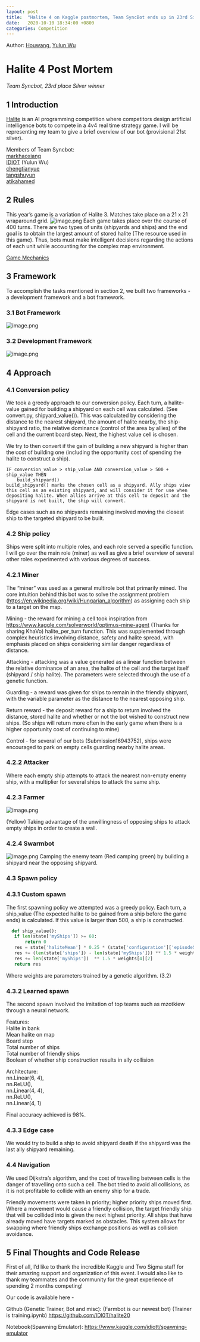 ```yaml
---
layout: post
title:  "Halite 4 on Kaggle postmortem, Team SyncBot ends up in 23rd Silver!"
date:   2020-10-10 18:34:00 +0800
categories: Competition
---
```

Author: [Houwang](https://github.com/Houwang123), [Yulun Wu](https://github.com/IDl0T)

# Halite 4 Post Mortem
*Team Syncbot, 23rd place Silver winner*

## 1 Introduction
[Halite](https://www.kaggle.com/c/halite/overview) is an AI programming competition where competitors design artificial intelligence bots to compete in a 4v4 real time strategy game. I will be representing my team to give a brief overview of our bot (provisional 21st silver).

Members of Team Syncbot:  
[markhaoxiang](https://www.kaggle.com/markhaoxiang)  
[IDIOT](https://www.kaggle.com/idiott) (Yulun Wu)  
[chengtianyue](https://www.kaggle.com/chengtianyue)  
[tangshuyun](https://www.kaggle.com/tangshuyun)  
[atikahamed](https://www.kaggle.com/atikahamed)  

## 2 Rules
This year’s game is a variation of Halite 3. Matches take place on a 21 x 21 wraparound grid.
![image.png](https://i.loli.net/2020/10/10/VASvQRC9JdiUFzL.png)
Each game takes place over the course of 400 turns. There are two types of units (shipyards and ships) and the end goal is to obtain the largest amount of stored halite (The resource used in this game). Thus, bots must make intelligent decisions regarding the actions of each unit while accounting for the complex map environment.

[Game Mechanics](https://www.kaggle.com/c/halite/overview/halite-rules)  

## 3 Framework
To accomplish the tasks mentioned in section 2, we built two frameworks - a development framework and a bot framework.

### 3.1 Bot Framework
![image.png](https://i.loli.net/2020/10/10/C9eQ7TELcGlpfzA.png)

### 3.2 Development Framework
![image.png](https://i.loli.net/2020/10/10/ARP6MUCVTdGBb2y.png)

## 4 Approach
### 4.1 Conversion policy
We took a greedy approach to our conversion policy. Each turn, a halite-value gained for building a shipyard on each cell was calculated. (See convert.py, shipyard_value()). This was calculated by considering the distance to the nearest shipyard, the amount of halite nearby, the ship-shipyard ratio, the relative dominance (control of the area by allies) of the cell and the current board step. Next, the highest value cell is chosen.

We try to then convert if the gain of building a new shipyard is higher than the cost of building one (including the opportunity cost of spending the halite to construct a ship).

```
IF conversion_value > ship_value AND conversion_value > 500 + ship_value THEN
    build_shipyard()
build_shipyard() marks the chosen cell as a shipyard. Ally ships view this cell as an existing shipyard, and will consider it for use when depositing halite. When allies arrive at this cell to deposit and the shipyard is not built, the ship will convert.
```

Edge cases such as no shipyards remaining involved moving the closest ship to the targeted shipyard to be built.

### 4.2 Ship policy
Ships were split into multiple roles, and each role served a specific function. I will go over the main role (miner) as well as give a brief overview of several other roles experimented with various degrees of success.

### 4.2.1 Miner
The “miner” was used as a general multirole bot that primarily mined. The core intuition behind this bot was to solve the assignment problem (https://en.wikipedia.org/wiki/Hungarian_algorithm) as assigning each ship to a target on the map.

Mining - the reward for mining a cell took inspiration from https://www.kaggle.com/solverworld/optimus-mine-agent (Thanks for sharing KhaVo) halite_per_turn function. This was supplemented through complex heuristics involving distance, safety and halite spread, with emphasis placed on ships considering similar danger regardless of distance.

Attacking - attacking was a value generated as a linear function between the relative dominance of an area, the halite of the cell and the target itself (shipyard / ship halite). The parameters were selected through the use of a genetic function.

Guarding - a reward was given for ships to remain in the friendly shipyard, with the variable parameter as the distance to the nearest opposing ship.

Return reward - the deposit reward for a ship to return involved the distance, stored halite and whether or not the bot wished to construct new ships. (So ships will return more often in the early game when there is a higher opportunity cost of continuing to mine)

Control - for several of our bots (Submission16943752), ships were encouraged to park on empty cells guarding nearby halite areas.

### 4.2.2 Attacker
Where each empty ship attempts to attack the nearest non-empty enemy ship, with a multiplier for several ships to attack the same ship.

### 4.2.3 Farmer
![image.png](https://i.loli.net/2020/10/10/yarFZH2nzh5bTXL.png)

(Yellow) Taking advantage of the unwillingness of opposing ships to attack empty ships in order to create a wall.

### 4.2.4 Swarmbot
![image.png](https://i.loli.net/2020/10/10/hHle5R7wOf1ZJug.png)
Camping the enemy team (Red camping green) by building a shipyard near the opposing shipyard.

### 4.3 Spawn policy
### 4.3.1 Custom spawn
The first spawning policy we attempted was a greedy policy. Each turn, a ship_value (The expected halite to be gained from a ship before the game ends) is calculated. If this value is larger than 500, a ship is constructed.

```python
  def ship_value():
   if len(state['myShips']) >= 60:
       return 0
   res = state['haliteMean'] * 0.25 * (state['configuration']['episodeSteps']- 30 - state['board'].step) * weights[4][0]
   res += (len(state['ships']) - len(state['myShips'])) ** 1.5 * weights[4][1]
   res += len(state['myShips'])  ** 1.5 * weights[4][2]
   return res
```
Where weights are parameters trained by a genetic algorithm. (3.2)

### 4.3.2 Learned spawn
The second spawn involved the imitation of top teams such as mzotkiew through a neural network.

Features:  
Halite in bank  
Mean halite on map  
Board step  
Total number of ships  
Total number of friendly ships  
Boolean of whether ship construction results in ally collision  

Architecture:  
nn.Linear(6, 4),  
nn.ReLU(),  
nn.Linear(4, 4),  
nn.ReLU(),  
nn.Linear(4, 1)  

Final accuracy achieved is 98%.

### 4.3.3 Edge case
We would try to build a ship to avoid shipyard death if the shipyard was the last ally shipyard remaining.

### 4.4 Navigation
We used Dijkstra’s algorithm, and the cost of travelling between cells is the danger of travelling onto such a cell. The bot tried to avoid all collisions, as it is not profitable to collide with an enemy ship for a trade.

Friendly movements were taken in priority; higher priority ships moved first. Where a movement would cause a friendly collision, the target friendly ship that will be collided into is given the next highest priority. All ships that have already moved have targets marked as obstacles. This system allows for swapping where friendly ships exchange positions as well as collision avoidance.

## 5 Final Thoughts and Code Release
First of all, I’d like to thank the incredible Kaggle and Two Sigma staff for their amazing support and organization of this event. I would also like to thank my teammates and the community for the great experience of spending 2 months competing!

Our code is available here -

Github (Genetic Trainer, Bot and misc):
(Farmbot is our newest bot)
(Trainer is training.ipynb)
https://github.com/IDl0T/halite20

Notebook(Spawning Emulator):
https://www.kaggle.com/idiott/spawning-emulator

